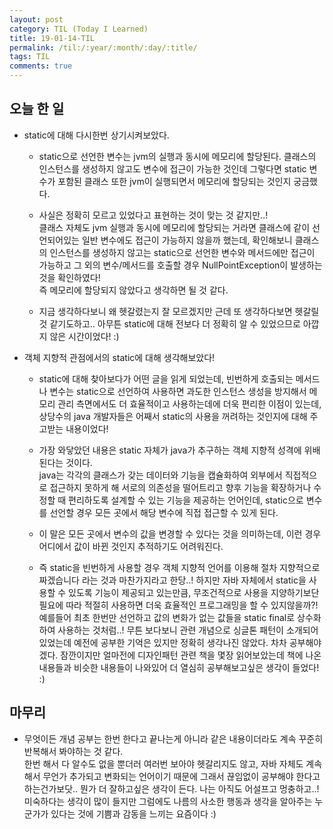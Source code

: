 ```yaml
---
layout: post
category: TIL (Today I Learned)
title: 19-01-14-TIL
permalink: /til:/:year/:month/:day/:title/
tags: TIL
comments: true
---
```


## 오늘 한 일
- static에 대해 다시한번 상기시켜보았다. 
    - static으로 선언한 변수는 jvm의 실행과 동시에 메모리에 할당된다.
    클래스의 인스턴스를 생성하지 않고도 변수에 접근이 가능한 것인데
    그렇다면 static 변수가 포함된 클래스 또한 jvm이 실행되면서 메모리에 할당되는 것인지 궁금했다. 

    - 사실은 정확히 모르고 있었다고 표현하는 것이 맞는 것 같지만..!   
    클래스 자체도 jvm 실행과 동시에 메모리에 할당되는 거라면
    클래스에 같이 선언되어있는 일반 변수에도 접근이 가능하지 않을까 했는데, 
    확인해보니 클래스의 인스턴스를 생성하지 않고는 static으로 선언한 변수와 메서드에만 접근이 가능하고 
    그 외의 변수/메서드를 호출할 경우 NullPointException이 발생하는 것을 확인하였다!   
    즉 메모리에 할당되지 않았다고 생각하면 될 것 같다.

    - 지금 생각하다보니 왜 헷갈렸는지 잘 모르겠지만 근데 또 생각하다보면 헷갈릴 것 같기도하고..
    아무튼 static에 대해 전보다 더 정확히 알 수 있었으므로 아깝지 않은 시간이었다! :)


- 객체 지향적 관점에서의 static에 대해 생각해보았다!
    - static에 대해 찾아보다가 어떤 글을 읽게 되었는데, 빈번하게 호출되는 메서드나 변수는 
    static으로 선언하여 사용하면 과도한 인스턴스 생성을 방지해서
    메모리 관리 측면에서도 더 효율적이고 사용하는데에 더욱 편리한 이점이 있는데, 
    상당수의 java 개발자들은 어째서 static의 사용을 꺼려하는 것인지에 대해 주고받는 내용이었다!

    - 가장 와닿았던 내용은 static 자체가 java가 추구하는 객체 지향적 성격에 위배된다는 것이다.  
    java는 각각의 클래스가 갖는 데이터와 기능을 캡슐화하여 외부에서 직접적으로 접근하지 못하게 해 
    서로의 의존성을 떨어트리고 향후 기능을 확장하거나 수정할 때 편리하도록 설계할 수 있는 기능을 제공하는 언어인데, 
    static으로 변수를 선언할 경우 모든 곳에서 해당 변수에 직접 접근할 수 있게 된다.
    - 이 말은 모든 곳에서 변수의 값을 변경할 수 있다는 것을 의미하는데, 이런 경우 어디에서 값이 바뀐 것인지 추적하기도 어려워진다.
    
    - 즉 static을 빈번하게 사용할 경우 객체 지향적 언어를 이용해 절차 지향적으로 짜겠습니다 라는 것과 마찬가지라고 한당..!
    하지만 자바 자체에서 static을 사용할 수 있도록 기능이 제공되고 있는만큼, 무조건적으로 사용을 지양하기보단 필요에 따라
    적절히 사용하면 더욱 효율적인 프로그래밍을 할 수 있지않을까?! 예를들어 최초 한번만 선언하고 값의 변화가 없는 값들을
    static final로 상수화하여 사용하는 것처럼..! 무튼 보다보니 관련 개념으로 싱글톤 패턴이 소개되어 있었는데 예전에 공부한 기억은 있지만 
    정확히 생각나진 않았다. 차차 공부해야겠다. 잠깐이지만 얼마전에 디자인패턴 관련 책을 몇장 읽어보았는데 책에 나온 
    내용들과 비슷한 내용들이 나와있어 더 열심히 공부해보고싶은 생각이 들었다! :)
     
      
## 마무리
- 무엇이든 개념 공부는 한번 한다고 끝나는게 아니라 같은 내용이더라도 계속 꾸준히 반복해서 봐야하는 것 같다.  
한번 해서 다 알수도 없을 뿐더러 여러번 보아야 헷갈리지도 않고, 자바 자체도 계속해서 무언가 추가되고 변화되는 언어이기 때문에 
그래서 끊임없이 공부해야 한다고 하는건가보닷.. 뭔가 더 잘하고싶은 생각이 든다. 
나는 아직도 어설프고 멍충하고..! 미숙하다는 생각이 많이 들지만 그럼에도 나름의 사소한 행동과 생각을 알아주는 
누군가가 있다는 것에 기쁨과 감동을 느끼는 요즘이다 :) 
